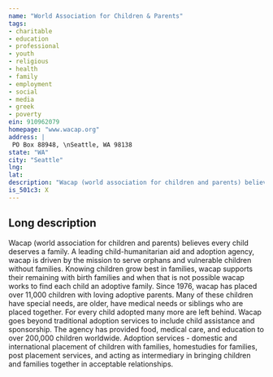 ```yaml
---
name: "World Association for Children & Parents"
tags:
- charitable
- education
- professional
- youth
- religious
- health
- family
- employment
- social
- media
- greek
- poverty
ein: 910962079
homepage: "www.wacap.org"
address: |
 PO Box 88948, \nSeattle, WA 98138
state: "WA"
city: "Seattle"
lng: 
lat: 
description: "Wacap (world association for children and parents) believes every child deserves a family. A leading child-humanitarian aid and adoption agency, wacap is driven by the mission to serve orphans and vulnerable children without families. Knowing children grow best in families, wacap supports their remaining with birth families and when that is not possible wacap works to find each child an adoptive family. Since 1976, wacap has placed over 11,000 children with loving adoptive parents. Many of these children have special needs, are older, have medical needs or siblings who are placed together. For every child adopted many more are left behind. Wacap goes beyond traditional adoption services to include child assistance and sponsorship. The agency has provided food, medical care, and education to over 200,000 children worldwide. "
is_501c3: X
---
```


## Long description

Wacap (world association for children and parents) believes every child deserves a family. A leading child-humanitarian aid and adoption agency, wacap is driven by the mission to serve orphans and vulnerable children without families. Knowing children grow best in families, wacap supports their remaining with birth families and when that is not possible wacap works to find each child an adoptive family. Since 1976, wacap has placed over 11,000 children with loving adoptive parents. Many of these children have special needs, are older, have medical needs or siblings who are placed together. For every child adopted many more are left behind. Wacap goes beyond traditional adoption services to include child assistance and sponsorship. The agency has provided food, medical care, and education to over 200,000 children worldwide. Adoption services - domestic and international placement of children with families, homestudies for families, post placement services, and acting as intermediary in bringing children and families together in acceptable relationships. 

